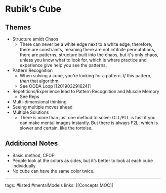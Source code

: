 # Rubik's Cube

## Themes
- Structure amidt Chaos
    - There can never be a white edge next to a white edge, therefore, there are constraints, meaning there are not infitnite permutations, there are patterns, structure built into the chaos, but it's only chaos, unless you know what to look for, which is where practice and experience give help you see the patterns.
- Pattern Recognition
    - When solving a cube, you're looking for a pattern. *If* this pattern, *then* that algorithm. 
    - See OODA Loop [[201903291624]] 
- Repetitions/Experience lead to Pattern Recognition and Muscle Memory
    - See Reps 
- Multi-dimensional thinking
- Seeing multiple moves ahead
- Multiple Solutions
    - There is more than just one method to solve: OLL/PLL is fast if you can make mental images instantly. But there is always F2L, which is slower and certain, like the tortoise.

## Additional Notes
- Basic method, CFOP 
- People look at the colors as sides, but it’s better to look at each cube individually. 
- No cube can have the same color twice. 

---
tags: #listed #mentalModels
links: [[Concepts MOC]]
